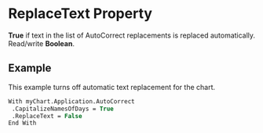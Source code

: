 
# ReplaceText Property

 **True** if text in the list of AutoCorrect replacements is replaced automatically. Read/write **Boolean**.


## Example

This example turns off automatic text replacement for the chart.


```vb
With myChart.Application.AutoCorrect 
 .CapitalizeNamesOfDays = True 
 .ReplaceText = False 
End With
```

